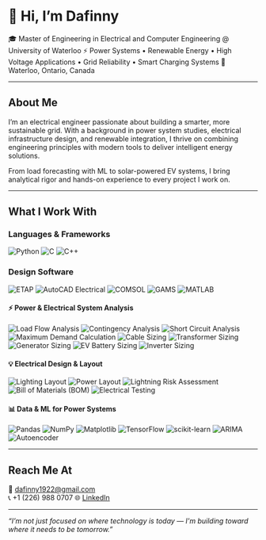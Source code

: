 # 👋 Hi, I’m Dafinny 

🎓 Master of Engineering in Electrical and Computer Engineering @ University of Waterloo
⚡ Power Systems • Renewable Energy • High Voltage Applications • Grid Reliability • Smart Charging Systems
📍 Waterloo, Ontario, Canada

---

## About Me

I’m an electrical engineer passionate about building a smarter, more sustainable grid.
With a background in power system studies, electrical infrastructure design, and renewable integration, I thrive on combining engineering principles with modern tools to deliver intelligent energy solutions.

From load forecasting with ML to solar-powered EV systems, I bring analytical rigor and hands-on experience to every project I work on.

---

## What I Work With

### **Languages & Frameworks**
![Python](https://img.shields.io/badge/-Python-3776AB?style=flat-square)
![C](https://img.shields.io/badge/-C-00599C?style=flat-square&logo=c)
![C++](https://img.shields.io/badge/-C++-00599C?style=flat-square&logo=c%2B%2B)

### **Design Software**
![ETAP](https://img.shields.io/badge/-ETAP-E53935?style=flat-square)
![AutoCAD Electrical](https://img.shields.io/badge/-AutoCAD%20(Electrical)-0D47A1?style=flat-square)
![COMSOL](https://img.shields.io/badge/-COMSOL-1976D2?style=flat-square)
![GAMS](https://img.shields.io/badge/-GAMS-512DA8?style=flat-square)
![MATLAB](https://img.shields.io/badge/-MATLAB-0076A8?style=flat-square)


#### ⚡ Power & Electrical System Analysis
![Load Flow Analysis](https://img.shields.io/badge/-Load%20Flow%20Analysis-43A047?style=flat-square)
![Contingency Analysis](https://img.shields.io/badge/-Contingency%20Analysis-2E7D32?style=flat-square)
![Short Circuit Analysis](https://img.shields.io/badge/-Short%20Circuit%20Analysis-D32F2F?style=flat-square)
![Maximum Demand Calculation](https://img.shields.io/badge/-Max%20Demand%20Calculation-F57C00?style=flat-square)
![Cable Sizing](https://img.shields.io/badge/-Cable%20Sizing-FF8F00?style=flat-square)
![Transformer Sizing](https://img.shields.io/badge/-Transformer%20Sizing-0288D1?style=flat-square)
![Generator Sizing](https://img.shields.io/badge/-Generator%20Sizing-039BE5?style=flat-square)
![EV Battery Sizing](https://img.shields.io/badge/-EV%20Battery%20Sizing-43A047?style=flat-square)
![Inverter Sizing](https://img.shields.io/badge/-Inverter%20Sizing-009688?style=flat-square)

#### 💡 Electrical Design & Layout
![Lighting Layout](https://img.shields.io/badge/-Lighting%20Layout-FBC02D?style=flat-square)
![Power Layout](https://img.shields.io/badge/-Power%20Layout-FBC02D?style=flat-square)
![Lightning Risk Assessment](https://img.shields.io/badge/-Lightning%20Risk%20Assessment-FF7043?style=flat-square)
![Bill of Materials (BOM)](https://img.shields.io/badge/-BOM%20Management-546E7A?style=flat-square)
![Electrical Testing](https://img.shields.io/badge/-Electrical%20Testing-1E88E5?style=flat-square)

#### 📊 Data & ML for Power Systems
![Pandas](https://img.shields.io/badge/-Pandas-150458?style=flat-square)
![NumPy](https://img.shields.io/badge/-NumPy-013243?style=flat-square)
![Matplotlib](https://img.shields.io/badge/-Matplotlib-11557C?style=flat-square)
![TensorFlow](https://img.shields.io/badge/-TensorFlow-FF6F00?style=flat-square)
![scikit-learn](https://img.shields.io/badge/-Scikit--Learn-F7931E?style=flat-square)
![ARIMA](https://img.shields.io/badge/-ARIMA%20Modeling-6A1B9A?style=flat-square)
![Autoencoder](https://img.shields.io/badge/-Autoencoder-4A148C?style=flat-square)

---

## Reach Me At

📧 dafinny1922@gmail.com  
📞 +1 (226) 988 0707
🌐 [LinkedIn]([https://www.linkedin.com/in/vigneshmdm/](https://www.linkedin.com/in/dafinny-thanigaivel-298572245/)) 

---

_“I’m not just focused on where technology is today — I'm building toward where it needs to be tomorrow.”_ 
